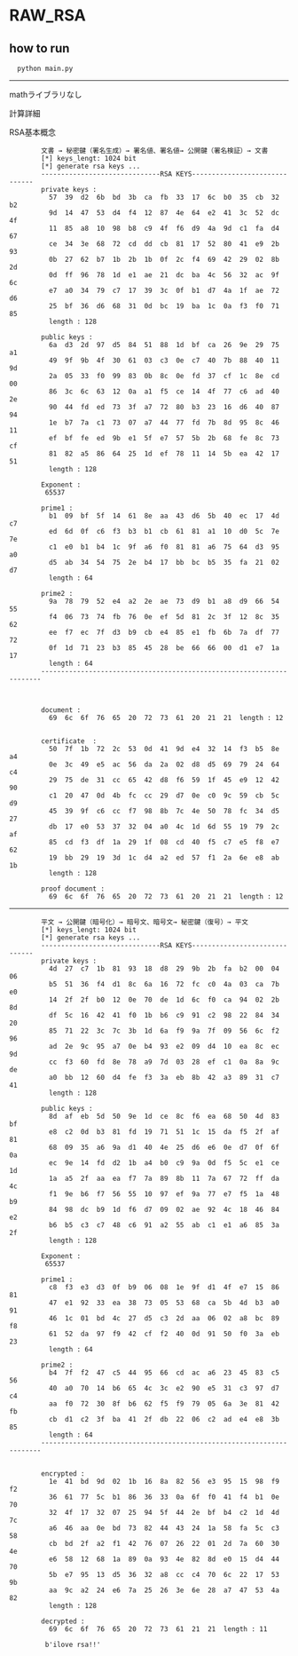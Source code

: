 # RAW_RSA

## how to run 

      python main.py
---------------------

mathライブラリなし　

計算詳細

RSA基本概念

            文書 → 秘密鍵（署名生成）→ 署名値、署名値→ 公開鍵（署名検証）→ 文書 
            [*] keys_lengt: 1024 bit
            [*] generate rsa keys ...
            ------------------------------RSA KEYS------------------------------
            private keys :
              57  39  d2  6b  bd  3b  ca  fb  33  17  6c  b0  35  cb  32  b2
              9d  14  47  53  d4  f4  12  87  4e  64  e2  41  3c  52  dc  4f
              11  85  a8  10  98  b8  c9  4f  f6  d9  4a  9d  c1  fa  d4  67
              ce  34  3e  68  72  cd  dd  cb  81  17  52  80  41  e9  2b  93
              0b  27  62  b7  1b  2b  1b  0f  2c  f4  69  42  29  02  8b  2d
              0d  ff  96  78  1d  e1  ae  21  dc  ba  4c  56  32  ac  9f  6c
              e7  a0  34  79  c7  17  39  3c  0f  b1  d7  4a  1f  ae  72  d6
              25  bf  36  d6  68  31  0d  bc  19  ba  1c  0a  f3  f0  71  85
              length : 128

            public keys :
              6a  d3  2d  97  d5  84  51  88  1d  bf  ca  26  9e  29  75  a1
              49  9f  9b  4f  30  61  03  c3  0e  c7  40  7b  88  40  11  9d
              2a  05  33  f0  99  83  0b  8c  0e  fd  37  cf  1c  8e  cd  00
              86  3c  6c  63  12  0a  a1  f5  ce  14  4f  77  c6  ad  40  2e
              90  44  fd  ed  73  3f  a7  72  80  b3  23  16  d6  40  87  94
              1e  b7  7a  c1  73  07  a7  44  77  fd  7b  8d  95  8c  46  11
              ef  bf  fe  ed  9b  e1  5f  e7  57  5b  2b  68  fe  8c  73  cf
              81  82  a5  86  64  25  1d  ef  78  11  14  5b  ea  42  17  51
              length : 128

            Exponent :
             65537

            prime1 :
              b1  09  bf  5f  14  61  8e  aa  43  d6  5b  40  ec  17  4d  c7
              ed  6d  0f  c6  f3  b3  b1  cb  61  81  a1  10  d0  5c  7e  7e
              c1  e0  b1  b4  1c  9f  a6  f0  81  81  a6  75  64  d3  95  a0
              d5  ab  34  54  75  2e  b4  17  bb  bc  b5  35  fa  21  02  d7
              length : 64

            prime2 :
              9a  78  79  52  e4  a2  2e  ae  73  d9  b1  a8  d9  66  54  55
              f4  06  73  74  fb  76  0e  ef  5d  81  2c  3f  12  8c  35  62
              ee  f7  ec  7f  d3  b9  cb  e4  85  e1  fb  6b  7a  df  77  72
              0f  1d  71  23  b3  85  45  28  be  66  66  00  d1  e7  1a  17
              length : 64
            ----------------------------------------------------------------------



            document :
              69  6c  6f  76  65  20  72  73  61  20  21  21  length : 12


            certificate  :
              50  7f  1b  72  2c  53  0d  41  9d  e4  32  14  f3  b5  8e  a4
              0e  3c  49  e5  ac  56  da  2a  02  d8  d5  69  79  24  64  c4
              29  75  de  31  cc  65  42  d8  f6  59  1f  45  e9  12  42  90
              c1  20  47  0d  4b  fc  cc  29  d7  0e  c0  9c  59  cb  5c  d9
              45  39  9f  c6  cc  f7  98  8b  7c  4e  50  78  fc  34  d5  27
              db  17  e0  53  37  32  04  a0  4c  1d  6d  55  19  79  2c  af
              85  cd  f3  df  1a  29  1f  08  cd  40  f5  c7  e5  f8  e7  62
              19  bb  29  19  3d  1c  d4  a2  ed  57  f1  2a  6e  e8  ab  1b
              length : 128

            proof document :
              69  6c  6f  76  65  20  72  73  61  20  21  21  length : 12
              
              
   ------------------------------
             
            平文 → 公開鍵（暗号化）→ 暗号文、暗号文→ 秘密鍵（復号）→ 平文
            [*] keys_lengt: 1024 bit
            [*] generate rsa keys ...
            ------------------------------RSA KEYS------------------------------
            private keys :
              4d  27  c7  1b  81  93  18  d8  29  9b  2b  fa  b2  00  04  06
              b5  51  36  f4  d1  8c  6a  16  72  fc  c0  4a  03  ca  7b  e0
              14  2f  2f  b0  12  0e  70  de  1d  6c  f0  ca  94  02  2b  8d
              df  5c  16  42  41  f0  1b  b6  c9  91  c2  98  22  84  34  20
              85  71  22  3c  7c  3b  1d  6a  f9  9a  7f  09  56  6c  f2  96
              ad  2e  9c  95  a7  0e  b4  93  e2  09  d4  10  ea  8c  ec  9d
              cc  f3  60  fd  8e  78  a9  7d  03  28  ef  c1  0a  8a  9c  de
              a0  bb  12  60  d4  fe  f3  3a  eb  8b  42  a3  89  31  c7  41
              length : 128

            public keys :
              8d  af  eb  5d  50  9e  1d  ce  8c  f6  ea  68  50  4d  83  bf
              e8  c2  0d  b3  81  fd  19  71  51  1c  15  da  f5  2f  af  81
              68  09  35  a6  9a  d1  40  4e  25  d6  e6  0e  d7  0f  6f  0a
              ec  9e  14  fd  d2  1b  a4  b0  c9  9a  0d  f5  5c  e1  ce  1d
              1a  a5  2f  aa  ea  f7  7a  89  8b  11  7a  67  72  ff  da  4c
              f1  9e  b6  f7  56  55  10  97  ef  9a  77  e7  f5  1a  48  b9
              84  98  dc  b9  1d  f6  d7  09  02  ae  92  4c  18  46  84  e2
              b6  b5  c3  c7  48  c6  91  a2  55  ab  c1  e1  a6  85  3a  2f
              length : 128

            Exponent :
             65537

            prime1 :
              c8  f3  e3  d3  0f  b9  06  08  1e  9f  d1  4f  e7  15  86  81
              47  e1  92  33  ea  38  73  05  53  68  ca  5b  4d  b3  a0  91
              46  1c  01  bd  4c  27  d5  c3  2d  aa  06  02  a8  bc  89  f8
              61  52  da  97  f9  42  cf  f2  40  0d  91  50  f0  3a  eb  23
              length : 64

            prime2 :
              b4  7f  f2  47  c5  44  95  66  cd  ac  a6  23  45  83  c5  56
              40  a0  70  14  b6  65  4c  3c  e2  90  e5  31  c3  97  d7  c4
              aa  f0  72  30  8f  b6  62  f5  f9  79  05  6a  3e  81  42  fb
              cb  d1  c2  3f  ba  41  2f  db  22  06  c2  ad  e4  e8  3b  85
              length : 64
            ----------------------------------------------------------------------


            encrypted :
              1e  41  bd  9d  02  1b  16  8a  82  56  e3  95  15  98  f9  f2
              36  61  77  5c  b1  86  36  33  0a  6f  f0  41  f4  b1  0e  70
              32  4f  17  32  07  25  94  5f  44  2e  bf  b4  c2  1d  4d  7c
              a6  46  aa  0e  bd  73  82  44  43  24  1a  58  fa  5c  c3  58
              cb  bd  2f  a2  f1  42  76  07  26  22  01  2d  7a  60  30  4e
              e6  58  12  68  1a  89  0a  93  4e  82  8d  e0  15  d4  44  70
              5b  e7  95  13  d5  36  32  a8  cc  c4  70  6c  22  17  53  9b
              aa  9c  a2  24  e6  7a  25  26  3e  6e  28  a7  47  53  4a  82
              length : 128

            decrypted :
              69  6c  6f  76  65  20  72  73  61  21  21  length : 11

             b'ilove rsa!!'



      
